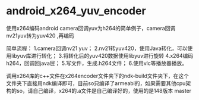 # android_x264_yuv_encoder
使用x264编码android camera回调yuv为h264的简单例子，camera回调nv21yuv转为yuv420 ,再编码

简单流程：
1.camera回调nv21 yuv；
2.nv21转yuv420，使用Java转化，可以使用libyuv库进行转化；
3.将转化后的yuv420数据使用libyuv进行旋转
4.x264编码h264，回调回java层；
5.写文件，生成.h264文件；
6.使用vlc等播放器播放。

调用x264库的c++文件在x264encoder文件夹下的ndk-build文件夹下，在这个文件夹下直接用ndk编译即可，目前so只编译了armeabi的，如果需要其他cpu架构的so，请自己编译，x264的.a文件是自己编译好的，使用的是148版本
 master
